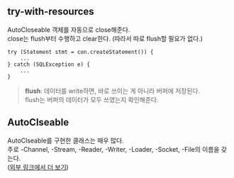 ## try-with-resources
AutoCloseable 객체를 자동으로 close해준다.  
close는 flush부터 수행하고 clear한다. (따라서 따로 flush할 필요가 없다.)
```
try (Statement stmt = con.createStatement()) {
    ...
} catch (SQLException e) {
    ...
}
```
> **flush**: 데이터를 write하면, 바로 쓰이는 게 아니라 버퍼에 저장된다.  
> flush는 버퍼의 데이터가 모두 쓰였는지 확인해준다.

## AutoClseable
AutoClseable를 구현한 클래스는 매우 많다.  
주로 -Channel, -Stream, -Reader, -Writer, -Loader, -Socket, -File의 이름을 갖는다.  
([외부 링크에서 더 보기][1])


[1]: https://docs.oracle.com/en/java/javase/17/docs/api/java.base/java/lang/AutoCloseable.html
